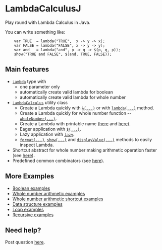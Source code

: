 # LambdaCalculusJ
Play round with Lambda Calculus in Java.

You can write something like:

```
    var TRUE  = lambda("TRUE",  x -> y -> x);
    var FALSE = lambda("FALSE", x -> y -> y);
    var and   = lambda("and", p -> q -> $(p, q, p));
    show("TRUE and FALSE", $(and, TRUE, FALSE));
```

## Main features

- [`Lambda`](https://github.com/NawaMan/LambdaCalculusJ/blob/main/src/main/java/net/nawaman/lambdacalculusj/Lambda.java) type with
  - one parameter only
  - automatically create valid lambda for boolean
  - automatically create valid lambda for whole number
- [`LambdaCalculus`](https://github.com/NawaMan/LambdaCalculusJ/blob/main/src/main/java/net/nawaman/lambdacalculusj/LambdaCalculus.java) utility class
  - Create a Lambda quickly with [`λ(...)`](https://github.com/NawaMan/LambdaCalculusJ/blob/main/src/main/java/net/nawaman/lambdacalculusj/LambdaCalculus.java#L22) or with [`lambda(...)`](https://github.com/NawaMan/LambdaCalculusJ/blob/main/src/main/java/net/nawaman/lambdacalculusj/LambdaCalculus.java#L53) method.
  - Create a Lambda quickly for whole number function -- [`wholeNumber(...)`](https://github.com/NawaMan/LambdaCalculusJ/blob/main/src/main/java/net/nawaman/lambdacalculusj/LambdaCalculus.java#L86).
  - Create a Lambda with printable name ([here](https://github.com/NawaMan/LambdaCalculusJ/blob/main/src/main/java/net/nawaman/lambdacalculusj/LambdaCalculus.java#L32) and [here](https://github.com/NawaMan/LambdaCalculusJ/blob/main/src/main/java/net/nawaman/lambdacalculusj/LambdaCalculus.java#L63)).
  - Eager application with [`$(...)`](https://github.com/NawaMan/LambdaCalculusJ/blob/main/src/main/java/net/nawaman/lambdacalculusj/LambdaCalculus.java#L114).
  - Lazy application with [`lazy`](https://github.com/NawaMan/LambdaCalculusJ/blob/main/src/main/java/net/nawaman/lambdacalculusj/LambdaCalculus.java#L125).
  - [`format(...)`](https://github.com/NawaMan/LambdaCalculusJ/blob/main/src/main/java/net/nawaman/lambdacalculusj/LambdaCalculus.java#L173), [`show(...)`](https://github.com/NawaMan/LambdaCalculusJ/blob/main/src/main/java/net/nawaman/lambdacalculusj/LambdaCalculus.java#L236) and [`displayValue(...)`](https://github.com/NawaMan/LambdaCalculusJ/blob/main/src/main/java/net/nawaman/lambdacalculusj/LambdaCalculus.java#L183) methods to easily inspect Lambda.
- Shortcut abstract for whole number making arithmetic operation faster (see [here](https://github.com/NawaMan/LambdaCalculusJ/blob/main/src/main/java/net/nawaman/lambdacalculusj/WholeNumbers.java)).
- Predefined common combinators (see [here](https://github.com/NawaMan/LambdaCalculusJ/blob/main/src/main/java/net/nawaman/lambdacalculusj/Combinators.java)).


## More Examples

- [Boolean examples](https://github.com/NawaMan/LambdaCalculusJ/blob/main/src/test/java/net/nawaman/lambdacalculusj/examples/BooleanExamples.java)
- [Whole number arithmetic examples](https://github.com/NawaMan/LambdaCalculusJ/blob/main/src/test/java/net/nawaman/lambdacalculusj/examples/WholeNumberArithmeticExamples.java)
- [Whole number arithmetic shortcut examples](https://github.com/NawaMan/LambdaCalculusJ/blob/main/src/test/java/net/nawaman/lambdacalculusj/examples/WholeNumberArithmeticShortcutExamples.java)
- [Data structure examples](https://github.com/NawaMan/LambdaCalculusJ/blob/main/src/test/java/net/nawaman/lambdacalculusj/examples/DataStructureExamples.java)
- [Loop examples](https://github.com/NawaMan/LambdaCalculusJ/blob/main/src/test/java/net/nawaman/lambdacalculusj/examples/LoopExamples.java)
- [Recursive examples](https://github.com/NawaMan/LambdaCalculusJ/blob/main/src/test/java/net/nawaman/lambdacalculusj/examples/RecursiveExamples.java)

## Need help?

Post question [here](https://github.com/NawaMan/LambdaCalculusJ/issues).


